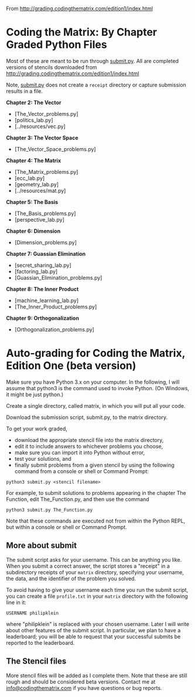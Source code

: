 From http://grading.codingthematrix.com/edition1/index.html

# Coding the Matrix: By Chapter Graded Python Files

Most of these are meant to be run through [submit.py](submit.py). All are completed versions of stencils downloaded from http://grading.codingthematrix.com/edition1/index.html

Note, [submit.py](submit.py) does not create a `receipt` directory or capture submission results in a file.

**Chapter 2: The Vector**

 * [The_Vector_problems.py]
 * [politics_lab.py]
 * [../resources/vec.py]

**Chapter 3: The Vector Space**

 * [The_Vector_Space_problems.py]

**Chapter 4: The Matrix**

 * [The_Matrix_problems.py]
 * [ecc_lab.py]
 * [geometry_lab.py]
 * [../resources/mat.py]

**Chapter 5: The Basis**

 * [The_Basis_problems.py]
 * [perspective_lab.py]

**Chapter 6: Dimension**

 * [Dimension_problems.py]

**Chapter 7: Guassian Elimination**

 * [secret_sharing_lab.py]
 * [factoring_lab.py]
 * [Guassian_Elimination_problems.py]

**Chapter 8: The Inner Product**

 * [machine_learning_lab.py]
 * [The_Inner_Product_problems.py]

**Chapter 9: Orthogonalization**

 * [Orthogonalization_problems.py]

# Auto-grading for Coding the Matrix, Edition One (beta version)

Make sure you have Python 3.x on your computer.  In the following, I will assume that python3 is the command used to invoke Python.  (On Windows, it might be just python.)

Create a single directory, called matrix, in which you will put all your code.

Download the submission script, submit.py, to the matrix directory.

To get your work graded, 

 * download the appropriate stencil file into the matrix directory,
 * edit it to include answers to whichever problems you choose,
 * make sure you can import it into Python without error,
 * test your solutions, and
 * finally submit problems from a given stencil by using the following command from a console or shell or Command Prompt:

`python3 submit.py <stencil filename>`

For example, to submit solutions to problems appearing in the chapter The Function, edit The_Function.py, and then use the command

`python3 submit.py The_Function.py`

Note that these commands are executed not from within the Python REPL, but within a console or shell or Command Prompt.

## More about submit

The submit script asks for your username. This can be anything you like. When you submit a correct answer, the script stores a "receipt" in a subdirectory receipts of your `matrix` directory, specifying your username, the data, and the identifier of the problem you solved. 

To avoid having to give your username each time you run the submit script, you can create a file `profile.txt` in your `matrix` directory with the following line in it:

`USERNAME philipklein` 

where "philipklein" is replaced with your chosen username. Later I will write about other features of the submit script. In particular, we plan to have a leaderboard; you will be able to request that your successful submits be reported to the leaderboard.

## The Stencil files

More stencil files will be added as I complete them.  Note that these are still rough and should be considered beta versions.  Contact me at info@codingthematrix.com if you have questions or bug reports. 